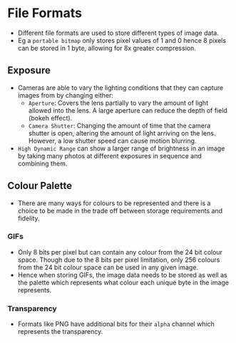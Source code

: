 # File Formats
* Different file formats are used to store different types of image data.
* Eg a `portable bitmap` only stores pixel values of 1 and 0 hence 8 pixels can be stored in 1 byte, allowing for 8x greater compression.

## Exposure
* Cameras are able to vary the lighting conditions that they can capture images from by changing either:
	* `Aperture`: Covers the lens partially to vary the amount of light allowed into the lens. A large aperture can reduce the depth of field (bokeh effect).
	* `Camera Shutter`: Changing the amount of time that the camera shutter is open, altering the amount of light arriving on the lens. However, a low shutter speed can cause motion blurring.
* `High Dynamic Range` can show a larger range of brightness in an image by taking many photos at different exposures in sequence and combining them.

## Colour Palette
* There are many ways for colours to be represented and there is a choice to be made in the trade off between storage requirements and fidelity.
### GIFs
* Only 8 bits per pixel but can contain any colour from the 24 bit colour space. Though due to the 8 bits per pixel limitation, only 256 colours from the 24 bit colour space can be used in any given image.
* Hence when storing GIFs, the image data needs to be stored as well as the palette which represents what colour each unique byte in the image represents.
### Transparency
* Formats like PNG have additional bits for their `alpha` channel which represents the transparency.